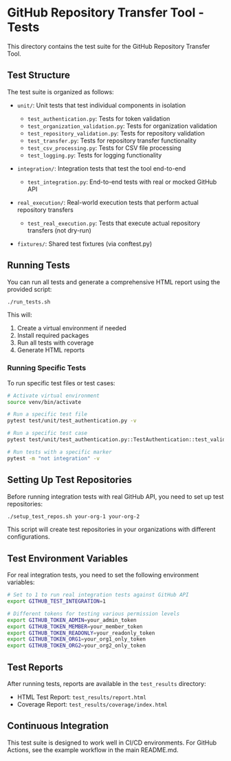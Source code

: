 # GitHub Repository Transfer Tool - Tests

This directory contains the test suite for the GitHub Repository Transfer Tool.

## Test Structure

The test suite is organized as follows:

- `unit/`: Unit tests that test individual components in isolation
  - `test_authentication.py`: Tests for token validation
  - `test_organization_validation.py`: Tests for organization validation
  - `test_repository_validation.py`: Tests for repository validation
  - `test_transfer.py`: Tests for repository transfer functionality
  - `test_csv_processing.py`: Tests for CSV file processing
  - `test_logging.py`: Tests for logging functionality

- `integration/`: Integration tests that test the tool end-to-end
  - `test_integration.py`: End-to-end tests with real or mocked GitHub API

- `real_execution/`: Real-world execution tests that perform actual repository transfers
  - `test_real_execution.py`: Tests that execute actual repository transfers (not dry-run)

- `fixtures/`: Shared test fixtures (via conftest.py)

## Running Tests

You can run all tests and generate a comprehensive HTML report using the provided script:

```bash
./run_tests.sh
```

This will:
1. Create a virtual environment if needed
2. Install required packages
3. Run all tests with coverage
4. Generate HTML reports

### Running Specific Tests

To run specific test files or test cases:

```bash
# Activate virtual environment
source venv/bin/activate

# Run a specific test file
pytest test/unit/test_authentication.py -v

# Run a specific test case
pytest test/unit/test_authentication.py::TestAuthentication::test_valid_token -v

# Run tests with a specific marker
pytest -m "not integration" -v
```

## Setting Up Test Repositories

Before running integration tests with real GitHub API, you need to set up test repositories:

```bash
./setup_test_repos.sh your-org-1 your-org-2
```

This script will create test repositories in your organizations with different configurations.

## Test Environment Variables

For real integration tests, you need to set the following environment variables:

```bash
# Set to 1 to run real integration tests against GitHub API
export GITHUB_TEST_INTEGRATION=1

# Different tokens for testing various permission levels
export GITHUB_TOKEN_ADMIN=your_admin_token
export GITHUB_TOKEN_MEMBER=your_member_token
export GITHUB_TOKEN_READONLY=your_readonly_token
export GITHUB_TOKEN_ORG1=your_org1_only_token
export GITHUB_TOKEN_ORG2=your_org2_only_token
```

## Test Reports

After running tests, reports are available in the `test_results` directory:
- HTML Test Report: `test_results/report.html`
- Coverage Report: `test_results/coverage/index.html`

## Continuous Integration

This test suite is designed to work well in CI/CD environments. For GitHub Actions, see the example workflow in the main README.md.
